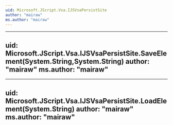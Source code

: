 ```yaml
---
uid: Microsoft.JScript.Vsa.IJSVsaPersistSite
author: "mairaw"
ms.author: "mairaw"
---
```


---
uid: Microsoft.JScript.Vsa.IJSVsaPersistSite.SaveElement(System.String,System.String)
author: "mairaw"
ms.author: "mairaw"
---

---
uid: Microsoft.JScript.Vsa.IJSVsaPersistSite.LoadElement(System.String)
author: "mairaw"
ms.author: "mairaw"
---
